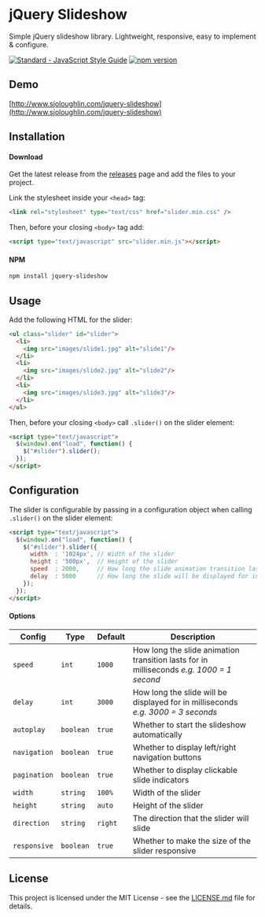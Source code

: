 # jQuery Slideshow

Simple jQuery slideshow library. Lightweight, responsive, easy to implement & configure.

<a href="http://standardjs.com"><img src="https://camo.githubusercontent.com/58fbab8bb63d069c1e4fb3fa37c2899c38ffcd18/68747470733a2f2f696d672e736869656c64732e696f2f62616467652f636f64655f7374796c652d7374616e646172642d627269676874677265656e2e737667" alt="Standard - JavaScript Style Guide" data-canonical-src="https://img.shields.io/badge/code_style-standard-brightgreen.svg" style="max-width:100%;"></a> [![npm version](https://badge.fury.io/js/jquery-slideshow.svg)](https://badge.fury.io/js/jquery-slideshow)

## Demo

[http://www.sjoloughlin.com/jquery-slideshow](http://www.sjoloughlin.com/jquery-slideshow)

## Installation

#### Download

Get the latest release from the [releases](https://github.com/sjoloughlin/jquery-slideshow/releases) page and add the files to your project.

Link the stylesheet inside your ```<head>``` tag:
```html
<link rel="stylesheet" type="text/css" href="slider.min.css" />
```
Then, before your closing ```<body>``` tag add:

```html
<script type="text/javascript" src="slider.min.js"></script>
```

#### NPM

```sh
npm install jquery-slideshow
```

## Usage

Add the following HTML for the slider:

```html
<ul class="slider" id="slider">
  <li>
    <img src="images/slide1.jpg" alt="slide1"/>
  </li>
  <li>
    <img src="images/slide2.jpg" alt="slide2"/>
  </li>
  <li>
    <img src="images/slide3.jpg" alt="slide3"/>
  </li>
</ul>
```

Then, before your closing ```<body>``` call ```.slider()``` on the slider element:

```html
<script type="text/javascript">
  $(window).on("load", function() {
    $("#slider").slider();
  });
</script>
```

## Configuration

The slider is configurable by passing in a configuration object when calling ```.slider()``` on the slider element:
```html
<script type="text/javascript">
  $(window).on("load", function() {
    $("#slider").slider({
      width  : '1024px', // Width of the slider
      height : '500px',  // Height of the slider
      speed  : 2000,     // How long the slide animation transition lasts for in millisecond
      delay  : 5000      // How long the slide will be displayed for in milliseconds
    });
  });
</script>
```

#### Options

| Config | Type | Default |  Description |
|--------|------|---------|--------------|
|`speed`|`int`|`1000`|How long the slide animation transition lasts for in milliseconds *e.g. 1000 = 1 second*|
|`delay`|`int`|`3000`|How long the slide will be displayed for in milliseconds *e.g. 3000 = 3 seconds*|
|`autoplay`|`boolean`|`true`|Whether to start the slideshow automatically|
|`navigation`|`boolean`|`true`|Whether to display left/right navigation buttons|
|`pagination`|`boolean`|`true`|Whether to display clickable slide indicators|
|`width`|`string`|`100%`|Width of the slider|
|`height`|`string`|`auto`|Height of the slider|
|`direction`|`string`|`right`|The direction that the slider will slide|
|`responsive`|`boolean`|`true`|Whether to make the size of the slider responsive|

## License

This project is licensed under the MIT License - see the [LICENSE.md](LICENSE.md) file for details.